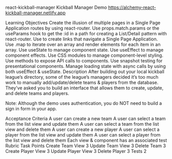 react-kickball-manager
Kickball Manager
Demo
https://alchemy-react-kickball-manager.netlify.app

Learning Objectives
Create the illusion of multiple pages in a Single Page Application routes by using react-router.
Use props.match.params or the useParams hook to get the :id in a path for creating a List/Detail pattern with react-router.
Use <Link> to create links that navigate a Single Page Application.
Use .map to iterate over an array and render elements for each item in an array.
Use useState to manage component state.
Use useEffect to manage component effects.
Use CSS modules to manage component-level styling.
Use methods to expose API calls to components.
Use snapshot testing for presentational components.
Manage loading state with async calls by using both useEffect & useState.
Description
After building out your local kickball league’s directory, some of the league’s managers decided it’s too much work to manually add/update/delete teams & players from the database. They’ve asked you to build an interface that allows them to create, update, and delete teams and players.

Note: Although the demo uses authentication, you do NOT need to build a sign in form in your app.

Acceptance Criteria
A user can create a new team
A user can select a team from the list view and update them
A user can select a team from the list view and delete them
A user can create a new player
A user can select a player from the list view and update them
A user can select a player from the list view and delete them
Each view & component has an associated test
Rubric
Task Points
Create Team View 3
Update Team View 3
Delete Team 3
Create Player View 3
Update Player View 3
Delete Player 3
Tests 2
